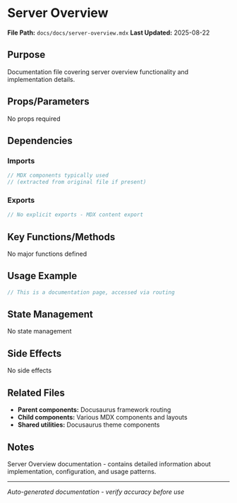 # Server Overview

**File Path:** `docs/docs/server-overview.mdx`
**Last Updated:** 2025-08-22

## Purpose
Documentation file covering server overview functionality and implementation details.

## Props/Parameters
No props required

## Dependencies

### Imports
```javascript
// MDX components typically used
// (extracted from original file if present)
```

### Exports
```javascript
// No explicit exports - MDX content export
```

## Key Functions/Methods
No major functions defined

## Usage Example
```javascript
// This is a documentation page, accessed via routing
```

## State Management
No state management

## Side Effects
No side effects

## Related Files
- **Parent components:** Docusaurus framework routing
- **Child components:** Various MDX components and layouts
- **Shared utilities:** Docusaurus theme components

## Notes
Server Overview documentation - contains detailed information about implementation, configuration, and usage patterns.

---
*Auto-generated documentation - verify accuracy before use*